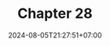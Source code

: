 ---
weight: 4000
title: "Chapter 28"
description: "Algorithms"
icon: "article"
date: "2024-08-05T21:27:51+07:00"
lastmod: "2024-08-05T21:27:51+07:00"
draft: falseee
toc: true
---